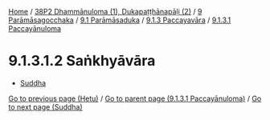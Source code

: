
[Home](/) / [38P2 Dhammānuloma (1), Dukapaṭṭhānapāḷi (2)](../../../...md) / [9 Parāmāsagocchaka](../../...md) / [9.1 Parāmāsaduka](../...md) / [9.1.3 Paccayavāra](...md) / [9.1.3.1 Paccayānuloma](../38P2/9/9.1/9.1.3/9.1.3.1.md)

# 9.1.3.1.2 Saṅkhyāvāra

* [Suddha](9.1.3.1.2/Suddha.md)

[Go to previous page (Hetu)](9.1.3.1.1/Hetu.md) / [Go to parent page (9.1.3.1 Paccayānuloma)](../38P2/9/9.1/9.1.3/9.1.3.1.md) / [Go to next page (Suddha)](9.1.3.1.2/Suddha.md)


